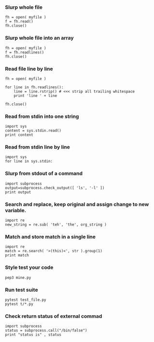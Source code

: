 ### Slurp whole file

    fh = open( myfile )
    f = fh.read()
    fh.close()

### Slurp whole file into an array

    fh = open( myfile )
    f = fh.readlines()
    fh.close()

### Read file line by line

    fh = open( myfile )

    for line in fh.readlines():
        line = line.rstrip() # <<< strip all trailing whitespace
        print 'line ' + line

    fh.close()

### Read from stdin into one string

    import sys
    content = sys.stdin.read()
    print content

### Read from stdin line by line

    import sys
    for line in sys.stdin:
    
###  Slurp from stdout of a command

    import subprocess
    output=subprocess.check_output([ 'ls', '-l' ])
    print output
    
### Search and replace, keep original and assign change to new variable.

    import re
    new_string = re.sub( 'teh', 'the', org_string )

### Match and store match in a single line

    import re
    match = re.search( '>(this)<', str ).group(1)
    print match

### Style test your code

    pep3 mine.py

### Run test suite

    pytest test_file.py
    pytest t/*.py

### Check return status of external commad

    import subprocess
    status = subprocess.call("/bin/false")
    print "status is" , status
